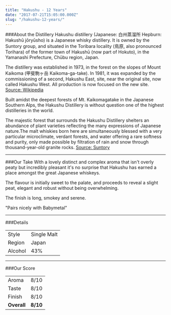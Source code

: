 ```yaml
---
title: "Hakushu - 12 Years"
date: "2017-07-21T15:05:00.000Z"
slug: "/hakushu-12-years/"
---
```

###About the Distillery
Hakushu distillery (Japanese: 白州蒸溜所 Hepburn: Hakushū jōryūsho) is a Japanese whisky distillery. It is owned by the Suntory group, and situated in the Toribara locality (鳥原, also pronounced Torihara) of the former town of Hakushū (now part of Hokuto), in the Yamanashi Prefecture, Chūbu region, Japan.

The distillery was established in 1973, in the forest on the slopes of Mount Kaikoma (甲斐駒ヶ岳 Kaikoma-ga-take). In 1981, it was expanded by the commissioning of a second, Hakushu East, site, near the original site, now called Hakushu West. All production is now focused on the new site.
[Source: Wikipedia](https://en.wikipedia.org/wiki/Hakushu_distillery)

Built amidst the deepest forests of Mt. Kaikomagatake in the Japanese Southern Alps, the Hakushu Distillery is without question one of the highest distilleries in the world.

The majestic forest that surrounds the Hakushu Distillery shelters an abundance of plant varieties reflecting the many expressions of Japanese nature.The malt whiskies born here are simultaneously blessed with a very particular microclimate, verdant forests, and water offering a rare softness and purity, only made possible by filtration of rain and snow through thousand-year-old granite rocks.
[Source: Suntory](http://whisky.suntory.com/en/na/distilleries/hakushu/index.html)

---

###Our Take
With a lovely distinct and complex aroma that isn't overly peaty but incredibly pleasant it's no surprise that Hakushu has earned a place amongst the great Japanese whiskeys.

The flavour is initially sweet to the palate, and proceeds to reveal a slight peat, elegant and robust without being overwhelming.

The finish is long, smokey and serene.

"Pairs nicely with Babymetal"

---

###Details
<table>  
<tr>  
<td class="grey">Style</td><td>Single Malt</td>  
</tr>  
<tr>  
<td class="grey">Region</td><td>Japan</td>  
</tr>  
<tr>  
<td class="grey">Alcohol</td><td>43%</td>  
</tr>  
</table>


---

###Our Score
<table class="score-table">  
<tr>  
<td class="grey">Aroma</td><td>8/10</td>  
</tr>  
<tr>  
<td class="grey">Taste</td><td>8/10</td>  
</tr>  
<tr>  
<td class="grey">Finish</td><td>8/10</td>  
</tr>  
<tr>  
<td class="grey"><strong>Overall</strong></td><td><strong>8/10</strong></td>  
</tr>  
</table>
    